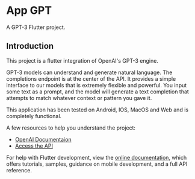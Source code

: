 # App GPT

A GPT-3 Flutter project.

## Introduction

This project is a flutter integration of OpenAI's GPT-3 engine.

GPT-3 models can understand and generate natural language. 
The completions endpoint is at the center of the API. It provides a simple interface to our models that is extremely flexible and powerful. You input some text as a prompt, and the model will generate a text completion that attempts to match whatever context or pattern you gave it.

This application has been tested on Android, IOS, MacOS and Web and is completely functional.

A few resources to help you understand the project:

- [OpenAI Documentaion](https://beta.openai.com/docs/)
- [Access the API](https://openai.com/api/)

For help with Flutter development, view the
[online documentation](https://docs.flutter.dev/), which offers tutorials,
samples, guidance on mobile development, and a full API reference.
